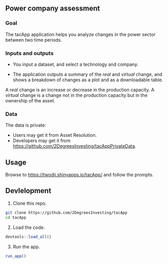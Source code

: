 
<!-- README.md is generated from README.Rmd. Please edit that file -->

## Power company assessment

<!-- badges: start -->
<!-- badges: end -->

### Goal

The tacApp application helps you analyze changes in the power sector
between two time periods.

### Inputs and outputs

-   You input a dataset, and select a technology and company.

-   The application outputs a summary of the *real* and *virtual*
    change, and shows a breakdown of changes as a plot and as a
    downloadable table.

A *real* change is an increase or decrease in the production capacity. A
*virtual* change is a change not in the production capacity but in the
ownership of the asset.

### Data

The data is private:

-   Users may get it from Asset Resolution.
-   Developers may get it from
    <https://github.com/2DegreesInvesting/tacAppPrivateData>.

## Usage

Browse to <https://twodii.shinyapps.io/tacApp/> and follow the prompts.

## Devlelopment

1.  Clone this repo.

``` bash
git clone https://github.com/2DegreesInvesting/tacApp
cd tacApp
```

2.  Load the code.

``` r
devtools::load_all()
```

3.  Run the app.

``` r
run_app()
```
